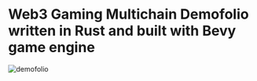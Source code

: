 # Web3 Gaming Multichain Demofolio written in Rust and built with Bevy game engine

![demofolio](https://github.com/kquirapas/bevy-clubhouse/assets/85150796/9ea1f797-e1cc-4ebc-8aa2-137a78f294d8)
